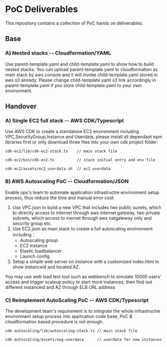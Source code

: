 # PoC Deliverables

This repository contains a collection of PoC hands on deliverables.

## Base

### A) Nested stacks -- Cloudformation/YAML
Use parent-template.yaml and child-template.yaml to show how to build nested stacks. You can upload parent-template.yaml to cloudformation as main stack by aws console and it will invoke child-template.yaml stored in aws s3 already. Please change child-template.yaml s3 link accordingly in parent-template.yaml if you store child-template.yaml to your own environment.

## Handover
### A) Single EC2 full stack -- AWS CDK/Typescript
Use AWS CDK to create a standalone EC2 environment including VPC,SecurityGroup,Instance and Userdata, please install all dependant npm libraries first or only download three files into your own cdk project folder:

    cdk-ec2/lib/cdk-ec2-stack.ts    // main stack file

    cdk-ec2/bin/cdk-ec2.ts          // stack initial entry and env file

    cdk-ec2/assets/ec2_userdata.sh  // ec2 userdata

### B) AWS Autoscaling PoC -- Cloudformation/JSON
Enable ops's team to automate application infrastructre environment setup process, thus reduce the time and manual error cost.
1. Use VPC.json to build a new VPC that includes two public sunets, which bi-directly access to internet through aws internet gateway, two private subnets, which access to inernet through aws natgateway only and security group etc. 
2. Use EC2.json as main stack to create a full autoscaling environment including：
    - Autoscaling group
    - EC2 instance
    - Elastic loadbalancer
    - Launch config
3. Setup a simple web server on instance with a customized index.html to show instanceid and located AZ.
   
You may use web load test tool such as webbench to simulate 10000 users' access and trigger scaleup policy to start more instances, then find out different instanceid and AZ through ELB URL address

### C) Reimplement AutoScaling PoC -- AWS CDK/Typescript
The development team's requirement is to integrate the whole infrastructre environment setup process into application code base, PoC B cloudformation based procedure is not enough. 

    cdk-autoscaling/lib/autoscaling-stack.ts // main stack file

    cdk-autoscaling/assets/asg-userdata      // userdata for new instances
